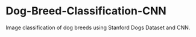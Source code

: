 # Dog-Breed-Classification-CNN
Image classification of dog breeds using Stanford Dogs Dataset and CNN.
